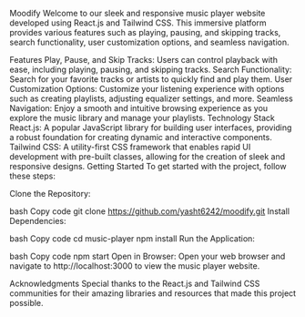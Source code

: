 Moodify
Welcome to our sleek and responsive music player website developed using React.js and Tailwind CSS. This immersive platform provides various features such as playing, pausing, and skipping tracks, search functionality, user customization options, and seamless navigation.

Features
Play, Pause, and Skip Tracks: Users can control playback with ease, including playing, pausing, and skipping tracks.
Search Functionality: Search for your favorite tracks or artists to quickly find and play them.
User Customization Options: Customize your listening experience with options such as creating playlists, adjusting equalizer settings, and more.
Seamless Navigation: Enjoy a smooth and intuitive browsing experience as you explore the music library and manage your playlists.
Technology Stack
React.js: A popular JavaScript library for building user interfaces, providing a robust foundation for creating dynamic and interactive components.
Tailwind CSS: A utility-first CSS framework that enables rapid UI development with pre-built classes, allowing for the creation of sleek and responsive designs.
Getting Started
To get started with the project, follow these steps:

Clone the Repository:

bash
Copy code
git clone https://github.com/yasht6242/moodify.git
Install Dependencies:

bash
Copy code
cd music-player
npm install
Run the Application:

bash
Copy code
npm start
Open in Browser:
Open your web browser and navigate to http://localhost:3000 to view the music player website.

Acknowledgments
Special thanks to the React.js and Tailwind CSS communities for their amazing libraries and resources that made this project possible.
